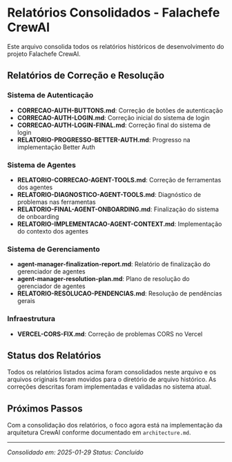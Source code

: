 # Relatórios Consolidados - Falachefe CrewAI

Este arquivo consolida todos os relatórios históricos de desenvolvimento do projeto Falachefe CrewAI.

## Relatórios de Correção e Resolução

### Sistema de Autenticação
- **CORRECAO-AUTH-BUTTONS.md**: Correção de botões de autenticação
- **CORRECAO-AUTH-LOGIN.md**: Correção inicial do sistema de login
- **CORRECAO-AUTH-LOGIN-FINAL.md**: Correção final do sistema de login
- **RELATORIO-PROGRESSO-BETTER-AUTH.md**: Progresso na implementação Better Auth

### Sistema de Agentes
- **RELATORIO-CORRECAO-AGENT-TOOLS.md**: Correção de ferramentas dos agentes
- **RELATORIO-DIAGNOSTICO-AGENT-TOOLS.md**: Diagnóstico de problemas nas ferramentas
- **RELATORIO-FINAL-AGENT-ONBOARDING.md**: Finalização do sistema de onboarding
- **RELATORIO-IMPLEMENTACAO-AGENT-CONTEXT.md**: Implementação do contexto dos agentes

### Sistema de Gerenciamento
- **agent-manager-finalization-report.md**: Relatório de finalização do gerenciador de agentes
- **agent-manager-resolution-plan.md**: Plano de resolução do gerenciador de agentes
- **RELATORIO-RESOLUCAO-PENDENCIAS.md**: Resolução de pendências gerais

### Infraestrutura
- **VERCEL-CORS-FIX.md**: Correção de problemas CORS no Vercel

## Status dos Relatórios

Todos os relatórios listados acima foram consolidados neste arquivo e os arquivos originais foram movidos para o diretório de arquivo histórico. As correções descritas foram implementadas e validadas no sistema atual.

## Próximos Passos

Com a consolidação dos relatórios, o foco agora está na implementação da arquitetura CrewAI conforme documentado em `architecture.md`.

---

*Consolidado em: 2025-01-29*
*Status: Concluído*
